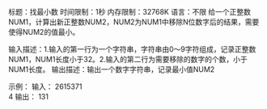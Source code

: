标题：找最小数 时间限制：1秒 内存限制：32768K 语言：不限
给一个正整数NUM1，计算出新正整数NUM2，NUM2为NUM1中移除N位数字后的结果，需要使得NUM2的值最小。

输入描述：1.输入的第一行为一个字符串，字符串由0～9字符组成，记录正整数NUM1，NUM1长度小于32。2.输入的第二行为需要移除的数字的个数，小于NUM1长度。
输出描述：输出一个数字字符串，记录最小值NUM2

示例：
输入：
2615371   
4
输出：
131